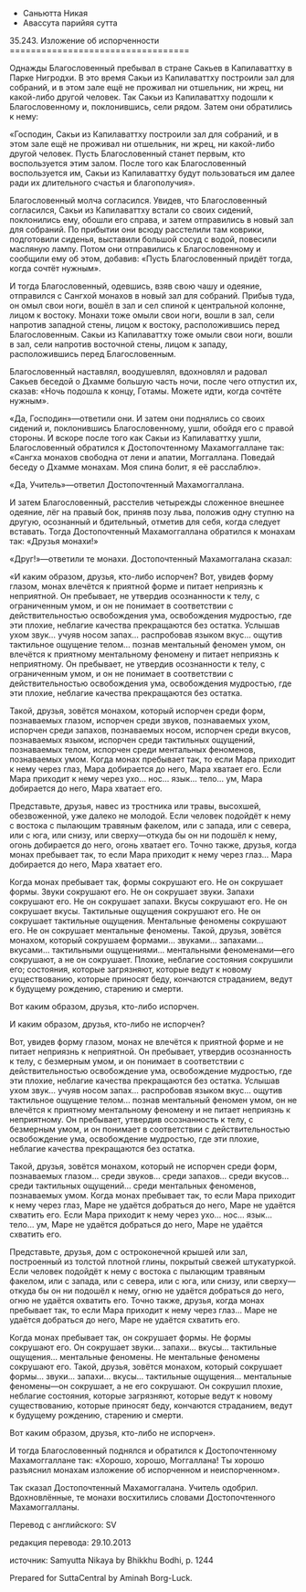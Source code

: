 









* Саньютта Никая
* Авассута парийяя сутта


35\.243\. Изложение об испорченности
\=\=\=\=\=\=\=\=\=\=\=\=\=\=\=\=\=\=\=\=\=\=\=\=\=\=\=\=\=\=\=\=\=\=



Однажды Благословенный пребывал в стране Сакьев в Капилаваттху в Парке Нигродхи\. В это время Сакьи из Капилаваттху построили зал для собраний, и в этом зале ещё не проживал ни отшельник, ни жрец, ни какой\-либо другой человек\. Так Сакьи из Капилаваттху подошли к Благословенному и, поклонившись, сели рядом\. Затем они обратились к нему:


«Господин, Сакьи из Капилаваттху построили зал для собраний, и в этом зале ещё не проживал ни отшельник, ни жрец, ни какой\-либо другой человек\. Пусть Благословенный станет первым, кто воспользуется этим залом\. После того как Благословенный воспользуется им, Сакьи из Капилаваттху будут пользоваться им далее ради их длительного счастья и благополучия»\.


Благословенный молча согласился\. Увидев, что Благословенный согласился, Сакьи из Капилаваттху встали со своих сидений, поклонились ему, обошли его справа, и затем отправились в новый зал для собраний\. По прибытии они всюду расстелили там коврики, подготовили сиденья, выставили большой сосуд с водой, повесили масляную лампу\. Потом они отправились к Благословенному и сообщили ему об этом, добавив: «Пусть Благословенный придёт тогда, когда сочтёт нужным»\.


И тогда Благословенный, одевшись, взяв свою чашу и одеяние, отправился с Сангхой монахов в новый зал для собраний\. Прибыв туда, он омыл свои ноги, вошёл в зал и сел спиной к центральной колонне, лицом к востоку\. Монахи тоже омыли свои ноги, вошли в зал, сели напротив западной стены, лицом к востоку, расположившись перед Благословенным\. Сакьи из Капилаваттху тоже омыли свои ноги, вошли в зал, сели напротив восточной стены, лицом к западу, расположившись перед Благословенным\.


Благословенный наставлял, воодушевлял, вдохновлял и радовал Сакьев беседой о Дхамме большую часть ночи, после чего отпустил их, сказав: «Ночь подошла к концу, Готамы\. Можете идти, когда сочтёте нужным»\.


«Да, Господин»—ответили они\. И затем они поднялись со своих сидений и, поклонившись Благословенному, ушли, обойдя его с правой стороны\. И вскоре после того как Сакьи из Капилаваттху ушли, Благословенный обратился к Достопочтенному Махамоггаллане так: «Сангха монахов свободна от лени и апатии, Моггаллана\. Поведай беседу о Дхамме монахам\. Моя спина болит, я её расслаблю»\.


«Да, Учитель»—ответил Достопочтенный Махамоггаллана\.


И затем Благословенный, расстелив четырежды сложенное внешнее одеяние, лёг на правый бок, приняв позу льва, положив одну ступню на другую, осознанный и бдительный, отметив для себя, когда следует вставать\. Тогда Достопочтенный Махамоггаллана обратился к монахам так: «Друзья монахи\!»


«Друг\!»—ответили те монахи\. Достопочтенный Махамоггалана сказал:


«И каким образом, друзья, кто\-либо испорчен? Вот, увидев форму глазом, монах влечётся к приятной форме и питает неприязнь к неприятной\. Он пребывает, не утвердив осознанности к телу, с ограниченным умом, и он не понимает в соответствии с действительностью освобождения ума, освобождения мудростью, где эти плохие, неблагие качества прекращаются без остатка\. Услышав ухом звук… учуяв носом запах… распробовав языком вкус… ощутив тактильное ощущение телом… познав ментальный феномен умом, он влечётся к приятному ментальному феномену и питает неприязнь к неприятному\. Он пребывает, не утвердив осознанности к телу, с ограниченным умом, и он не понимает в соответствии с действительностью освобождения ума, освобождения мудростью, где эти плохие, неблагие качества прекращаются без остатка\.


Такой, друзья, зовётся монахом, который испорчен среди форм, познаваемых глазом, испорчен среди звуков, познаваемых ухом, испорчен среди запахов, познаваемых носом, испорчен среди вкусов, познаваемых языком, испорчен среди тактильных ощущений, познаваемых телом, испорчен среди ментальных феноменов, познаваемых умом\. Когда монах пребывает так, то если Мара приходит к нему через глаз, Мара добирается до него, Мара хватает его\. Если Мара приходит к нему через ухо… нос… язык… тело… ум, Мара добирается до него, Мара хватает его\.


Представьте, друзья, навес из тростника или травы, высохшей, обезвоженной, уже далеко не молодой\. Если человек подойдёт к нему с востока с пылающим травяным факелом, или с запада, или с севера, или с юга, или снизу, или сверху—откуда бы он ни подошёл к нему, огонь добирается до него, огонь хватает его\. Точно также, друзья, когда монах пребывает так, то если Мара приходит к нему через глаз… Мара добирается до него, Мара хватает его\.


Когда монах пребывает так, формы сокрушают его\. Не он сокрушает формы\. Звуки сокрушают его\. Не он сокрушает звуки\. Запахи сокрушают его\. Не он сокрушает запахи\. Вкусы сокрушают его\. Не он сокрушает вкусы\. Тактильные ощущения сокрушают его\. Не он сокрушает тактильные ощущения\. Ментальные феномены сокрушают его\. Не он сокрушает ментальные феномены\. Такой, друзья, зовётся монахом, который сокрушаем формами… звуками… запахами… вкусами… тактильными ощущениями… ментальными феноменами—его сокрушают, а не он сокрушает\. Плохие, неблагие состояния сокрушили его; состояния, которые загрязняют, которые ведут к новому существованию, которые приносят беду, кончаются страданием, ведут к будущему рождению, старению и смерти\.


Вот каким образом, друзья, кто\-либо испорчен\.


И каким образом, друзья, кто\-либо не испорчен?


Вот, увидев форму глазом, монах не влечётся к приятной форме и не питает неприязнь к неприятной\. Он пребывает, утвердив осознанность к телу, с безмерным умом, и он понимает в соответствии с действительностью освобождение ума, освобождение мудростью, где эти плохие, неблагие качества прекращаются без остатка\. Услышав ухом звук… учуяв носом запах… распробовав языком вкус… ощутив тактильное ощущение телом… познав ментальный феномен умом, он не влечётся к приятному ментальному феномену и не питает неприязнь к неприятному\. Он пребывает, утвердив осознанность к телу, с безмерным умом, и он понимает в соответствии с действительностью освобождение ума, освобождение мудростью, где эти плохие, неблагие качества прекращаются без остатка\.


Такой, друзья, зовётся монахом, который не испорчен среди форм, познаваемых глазом… среди звуков… среди запахов… среди вкусов… среди тактильных ощущений… среди ментальных феноменов, познаваемых умом\. Когда монах пребывает так, то если Мара приходит к нему через глаз, Маре не удаётся добраться до него, Маре не удаётся схватить его\. Если Мара приходит к нему через ухо… нос… язык… тело… ум, Маре не удаётся добраться до него, Маре не удаётся схватить его\.


Представьте, друзья, дом с остроконечной крышей или зал, построенный из толстой плотной глины, покрытый свежей штукатуркой\. Если человек подойдёт к нему с востока с пылающим травяным факелом, или с запада, или с севера, или с юга, или снизу, или сверху—откуда бы он ни подошёл к нему, огню не удаётся добраться до него, огню не удаётся охватить его\. Точно также, друзья, когда монах пребывает так, то если Мара приходит к нему через глаз… Маре не удаётся добраться до него, Маре не удаётся схватить его\.


Когда монах пребывает так, он сокрушает формы\. Не формы сокрушают его\. Он сокрушает звуки… запахи… вкусы… тактильные ощущения… ментальные феномены\. Не ментальные феномены сокрушают его\. Такой, друзья, зовётся монахом, который сокрушает формы… звуки… запахи… вкусы… тактильные ощущения… ментальные феномены—он сокрушает, а не его сокрушают\. Он сокрушил плохие, неблагие состояния, которые загрязняют, которые ведут к новому существованию, которые приносят беду, кончаются страданием, ведут к будущему рождению, старению и смерти\.


Вот каким образом, друзья, кто\-либо не испорчен»\.


И тогда Благословенный поднялся и обратился к Достопочтенному Махамоггаллане так: «Хорошо, хорошо, Моггаллана\! Ты хорошо разъяснил монахам изложение об испорченном и неиспорченном»\.


Так сказал Достопочтенный Махамоггалана\. Учитель одобрил\. Вдохновлённые, те монахи восхитились словами Достопочтенного Махамоггалланы\.



Перевод с английского: SV


редакция перевода: 29\.10\.2013


источник: Samyutta Nikaya by Bhikkhu Bodhi, p\. 1244


Prepared for SuttaCentral by Aminah Borg\-Luck\.






